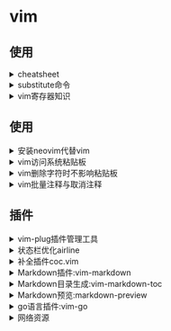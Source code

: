 # vim

## 使用

<details>
<summary>cheatsheet</summary>

| 命令 | 说明 | 备注 |
| --- | ---  | --- |
| `ZZ` | 保存并退出 | |
| `gU{motion}` | 指定文本转换为大写 | :h gU |
| `:vsplit` | 竖向分割窗口 | 缩写:vs |
| `:split` | 横向分隔窗口 | 缩写:sp |
| `<ctrl+c>ww` | 切换窗口 |  |
| |  | |
| |  | |
| **查找** |  |  |
| `/` | 正向查找 |  |
| `?` | 反向查找 |  |
| `*` | 查找当前光标下的单词 |  |
| `/xxx/e` | 光标始终处于匹配词的尾部 | 同?xxx?e |
| `n/N` | 跳至下一处/上一处匹配 |  |
| `gn/gN` | 进入面向字符的可视模式，并选中下一处/上一处匹配 | 动作命令，例gUgn |
| `set hlsearch/nohlsearch` | 开启/关闭查找高亮匹配 | 默认开启 :h hlsearch |
| `set incsearch` | 查找域每输入一个新字符时，即时更新查找内容 | 默认开启 :h incsearch |
| `:%s///gn` | 统计匹配总数 | 同 :vimgrep //g % |
| **替换substitute命令** |  |  |
| `g&` | 在整个文件范围内重复上次的substitute命令 | 适用于执行substitute命令时忘记加全文范围 |

</details>

<details>
<summary>substitute命令</summary>

substitute命令允许先查找一段文本，再用另一段文本将其替换掉。命令的语法如下：
```
:[range]s[ubstitute]/{pattern}/{string}/[flags]
```

## 一、范围`range`

| 范围 | 说明 | 备注 |
| --- | --- | --- |
| % | 全文替换 | |
| 1(2...n) | 在第1(2...n)行执行替换 |
| . | 在当前行执行替换 | .-1 光标所在行的上一行 |
| $ | 再最后一行执行替换 | $-1 倒数第二行，可以对某一行加减某个数值得到其他行 |
| n1,n2 | 对n1和n2之间的行执行替换 | |

## 二、查找域`{pattern}`

查找域为空时，vim将会重用上次的查找模式


## 三、替换域`{string}`

替换域为空时，vim将会用空的字符串替换每一处匹配，意即删除所有匹配

### 1. 替换域中的特殊字符

更多可以查询：`:h sub-replace-special`

| 符号 | 描述 |
| --- | --- |
| \r | 插入换行符 |
| \t | 制表符 |
| \\ | 反斜杠 |
| \1 \2 ... \9 | 插入第1(2 ... 9)个子匹配
| \0 | 插入匹配模式的所有内容 |
| & | 插入匹配模式的所有内容 |
| ~ | 使用上次调用:substitute时的{string} |
| \={Vim script} | 执行{Vim Script}表达式，并将返回的结果作为替换{string} |

## 四、标志位`flags`

| 标志位 | 说明 |
| --- | --- |
| g | 使得替换命令再全局范围内执行，既可以修改一行内所有匹配，而不仅仅是第一处匹配 |
| c | 可以确认和拒绝每一处修改 |
| n | 抑制正常的替换行为，即让vim不执行替换操作，而只是报告本次替换命令匹配的个数 |
| e | 如果没有匹配到该模式，标志位e用于屏蔽产生的"找不到该模式"的错误提示 |
| & | 指示vim重用上一次substitute命令所用过的标志位 |

## 五、实例

```
:%s/src/tag/g  #全文查找src替换为tag
```

</details>

<details><summary>vim寄存器知识</summary>

关于vim寄存器的介绍可以参考这篇教程[vim寄存器完全手册](https://harttle.land/2016/07/25/vim-registers.html)

或者通过 `:help registers` 查看vim寄存器帮助文档，或者查看[网页版](http://vimdoc.sourceforge.net/htmldoc/change.html#registers)

通过下面的命令可以查看所有寄存器中的内容，也可以只查看指定寄存器的内容(将寄存器名称作为参数)：

```
:reg [register_name]
```

vim提供10个寄存器：

- 匿名寄存器 ""
- 编号寄存器 "0 到 "9
- 小删除寄存器 "-
- 26个命名寄存器 "a 到 "z
- 3个只读寄存器 ":, "., "%
- Buffer交替文件寄存器 "#
- 表达式寄存器 "=
- 选区和拖放寄存器 "*, "+, "~
- 黑洞寄存器 "_
- 搜索模式寄存器 "/

</details>

## 使用

<details>
<summary>安装neovim代替vim</summary>

### 1. 安装
#### Ubuntu下安装

普通安装：

```
sudo apt install neovim
```

上面直接安装到的极可能是一个低版本的neovim，可以使用下面命令升级或者直接安装：

- 安装stable版本，版本比较底
```
sudo add-apt-repository ppa:neovim-ppa/stable
sudo apt-get update
sudo apt-get install neovim
```

- 安装unstable版本，版本较高
```
sudo add-apt-repository ppa:neovim-ppa/unstable
sudo apt-get update
sudo apt-get install neovim
```

#### Ubuntu安装最新版

Ubuntu从ppa库中安装的neovim不是最新版，要安装最新版按照下面的方式安装：

```
curl -l https://github.com/neovim/neovim/releases/download/nightly/nvim.appimage > /tmp/nvim.appimage
sudo mv /tmp/nvim.appimage /usr/local/bin/nvim
chmod +x /usr/local/nvim
```

### 2. 启动

为nvim配置别名，在`~/.bashrc`，`~/.bash_profile`，`~/.zshrc`中加入：
```
alias vim="nvim"
```

### 3. 配置文件

Neovim是能直接使用vim的配置文件的，如果有vim的配置，直接软连接就好：

```
$ ln -s ~/.vim ~/.config/nvim
$ ln -s ~/.vimrc ~/.config/nvim/init.vim
```

如果没有vim的配置文件，但想vim和nvim使用同一个配置，也按上面的方法配置就行。

有时neovim的某些指令在vim中是不能使用的，所有可使用`has('nvim')`来判断当前使用的版本：

```
if has('nvim')
	...
endif
```

如果想nvim单独使用一个配置，那就在`.config`下创建配置文件就行(我目前的方式，不太喜欢混用的方式)：

```
$ mkdir ~/.config/nvim
$ touch ~/.config/nvim/init.vim
```

</details>

<details>
<summary>vim访问系统粘贴板</summary>

[原文](https://www.zhihu.com/question/19863631/answer/89354508)

vim中复制、删除的内容都会被存放到默认(未命名)寄存器中，之后可以通过粘贴操作读取默认寄存器中的内容。寄存器是完成这一过程的中转站，vim支持的寄存器非常多，其中常用的有`a-zA-Z0-9"`。其中：

- 0-9：数字寄存器，是vim用来保存最近复制、删除等操作的内容，其中0号寄存器保存的是最近一次的操作内容
- a-zA-Z：用户寄存器，vim一般不会读写这部分寄存器
- "：未命名寄存器，是vim的默认寄存器，删除、复制等操作的内容都会被保存到这里
- +：剪贴板寄存器，关联系统剪贴板，保存在这个寄存器中的内容可以被系统其它程序访问，也可以通过这个寄存器访问其它程序保存到剪贴板中的内容

如果想了解更多寄存器的内容，可在vim中输入`:help registers`查看文档，或者查看[网页版](http://vimdoc.sourceforge.net/htmldoc/change.html#registers)

通过下面的命令可以查看所有寄存器中的内容，也可以只查看指定寄存器的内容(将寄存器名称作为参数)：
```
:reg [register_name]
```

要在vim中对系统剪贴板操作，只需要将内容复制到剪贴板寄存器`+`中即可：
```
"+yy  //复制当前行到系统剪贴板
"+p   //将剪贴板内容复制到vim
"ayy  //复制当前行到寄存器a
"ap   //将寄存器a中的内容粘贴到vim
```

</details>
<details>
<summary>vim删除字符时不影响粘贴板</summary>

[参考](https://www.jianshu.com/p/b811e660528c)

可以将删除内容放置于黑洞寄存器 `"_` 中，所有拷贝或删除到黑洞寄存器的内容都会消失

可以将如下配置写入 `~/.vimrc` 中：

```
nnoremap x "_x
nnoremap X "_X
nnoremap d "_d
nnoremap dd "_dd
nnoremap D "_D
vnoremap d "_d
vnoremap dd "_dd

nnoremap <leader>x ""x
nnoremap <leader>X ""X
nnoremap <leader>d ""d
nnoremap <leader>dd ""dd
nnoremap <leader>D ""D
vnoremap <leader>d ""d
vnoremap <leader>dd ""dd
```

</details>

<details>
<summary>vim批量注释与取消注释</summary>

## 批量注释

- 1. 移动光标到添加注释的位置，按ctrl+v进入列模式，然后上下移动光标选择要批量处理的行
- 2. 按I进行头部插入，输入注释符号#或者//，然后迅速按两次ESC即可(ctrl+[也可以)

## 批量取消注释

- 1. 移动光标到合适的位置，然后按ctrl+v进入列模式，移动光标选中要取消的注释
- 2. 按x删除选中的内容

</details>

## 插件

<details>
<summary>vim-plug插件管理工具</summary>

[vim-plug项目地址](https://github.com/junegunn/vim-plug)

### Neovim下安装：

```
$ curl -fLo ~/.config/nvim/autoload/plug.vim --create-dirs \
    https://raw.githubusercontent.com/junegunn/vim-plug/master/plug.vim
```

### 用法：

```
1.添加call plug#begin()和call plug#end()到Neovim的配置文件中
2.将需要安装的插件放置到两者之间
```

### 命令：
- PlugInstall [name ...] 安装插件
- PlugUpdate [name ...] 安装或更新插件
- PlugClean 清除未列出的插件
- PlugUpgrade 更新vim-plug
- PlugStatus 查看vim-plug的状态
- PlugDiff 查看上次更新的变化
- PlugSnapshot[!] [output path] 生成一个脚本来备份当前安装的插件

更多用法参考上面vim-plug项目地址

</details>

<details>
<summary>状态栏优化airline</summary>

[Github项目地址](https://github.com/vim-airline/vim-airline)

```
Plug 'vim-airline/vim-airline'
Plug 'vim-airline/vim-airline-themes'
```

</details>

<details>
<summary>补全插件coc.vim</summary>

[Github地址](https://github.com/neoclide/coc.nvim) | [参考教程](https://www.jianshu.com/p/55cf1fa7a467)

### 安装

需要先安装nodejs和yarn，先判断本机有没有装nodejs和yarn：
```
node -v
yarn -v
```

如果还没有安装，分别用下面命令安装：
```
curl -sL install-node.now.sh | sh
curl --compressed -o- -L https://yarnpkg.com/install.sh | sh
```

注：国内下载可能要使用代理，curl如何设置代理查看[这篇文章](../../../learning-linux/linux_command/content/curl.md)

Ubuntu下预先安装以下软件：

```
# gem
sudo apt install ruby-dev

# pynvim
sudo apt install python3-pip
pip3 install pynvim
```

`./config/nvim/init.vim`中写入：
```
Plug 'neoclide/coc.nvim', {'branch': 'release'}
```
然后运行：
```
:PlugInstall
```
完成之后需要检查，打开vim，执行：
```
:checkhealth
```
如果出现错误，按照上面的提示做就可以解决错误，这里记录一下我遇到的几个问题：

- `:pyx` does not work

  解决方法：
  ```
  1.确保已经按按照python2或者3，并且确保在终端输入python2或python3可以进入对应版本的python

  //pyxversion变量是默认启动python的版本
  2.在neovim配置文件init.vim中写入：set pyxversion=3 或者 set pyxversion=2
  ```

- python2 provider error

  确保已经按照了python2和pip2
  vim中输入`:help provider-python`，按照说明执行下面命令：
  ```
  python3 -m pip install --user --upgrade pynvim
  ```

- python3 provider error

  确保已经按照了python3和pip3
  vim中输入`:help provider-python`，按照说明执行下面命令：
  ```
  python2 -m pip install --user --upgrade pynvim
  ```

- ruby provider error

  ```
  sudo gem install neovim
  gem environment
  ```
  重新开启一个终端测试是否解决问题

- nodejs provider error

  ```
  npm install -g neovim
  yarn global add neovim
  ```

至此，coc.vim插件安装成功

### 配置

更多配置信息[查看这里](https://github.com/neoclide/coc.nvim#example-vim-configuration)

### 添加语言支持

#### Python

安装jedi
```
pip install jedi
```
vim中安装coc-python
```
:CocInstall coc-python
```

#### C/C++

未完待续

</details>

<details>
<summary>Markdown插件:vim-markdown</summary>

[项目地址](https://github.com/plasticboy/vim-markdown)

提供了针对Markdown的语法高亮，段落折叠，查看目录，段间跳转等功能

安装与命令
```
"安装插件
Plug 'godlygeek/tabular' "必要插件，安装在vim-markdown前面
Plug 'plasticboy/vim-markdown'

" 关闭打开Markdown文件默认折叠
let g:vim_markdown_folding_disabled = 1

"查看所有配置建议
:help vim-markdwon
[[ "跳转上一个标题
]] "跳转下一个标题
]c "跳转到当前标题
]u "跳转到副标题
zr "打开下一级折叠
zR "打开所有折叠
zm "折叠当前段落
zM "折叠所有段落
:Toc "显示目录
```

</details>

<details>
<summary>Markdown目录生成:vim-markdown-toc</summary>

[项目地址](https://github.com/mzlogin/vim-markdown-toc)

自动在当前光标生成目录

安装与命令

```
"安装插件
Plug 'mzlogin/vim-markdown-toc'
"在当前光标后生成目录
:GenTocMarked
"更新目录
:UpdateToc
"取消储存时自动更新目录
let g:vmt_auto_update_on_save = 0
```

</details>
<details>
<summary>Markdown预览:markdown-preview</summary>

[项目地址](https://github.com/iamcco/markdown-preview.nvim)

通过浏览器实时预览markdown文件

安装与命令

需要先安装nodejs和yarn，先判断本机有没有装nodejs和yarn：

```
node -v
yarn -v
```

如果还没有安装，分别用下面命令安装：

```
curl -sL install-node.now.sh | sh
curl --compressed -o- -L https://yarnpkg.com/install.sh | sh
```

```
" 安装插件(已经安装好nodejs和yarn)
Plug 'iamcco/markdown-preview.nvim', { 'do': 'cd app & yarn install'  }

" 打开/关闭预览
:MarkdownPreview
:MarkdownPreviewStop
```

其他配置选项参考项目github地址

</details>

<details>
<summary>go语言插件:vim-go</summary>

[项目地址](https://github.com/fatih/vim-go)

提供Go快速编译、执行，Go语言语法高亮等等.....

</details>

<details>
<summary>网络资源</summary>

- [vim-galore](https://github.com/mhinz/vim-galore)

</details>


